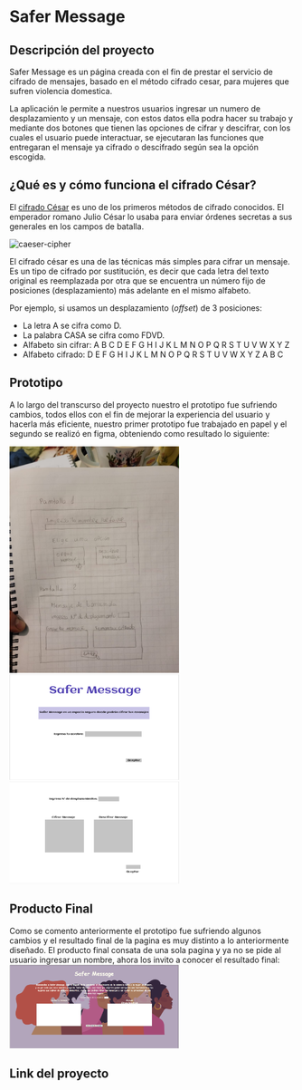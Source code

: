 # Safer Message

## Descripción del proyecto 

Safer Message es un página creada con el fin de prestar el servicio de cifrado de mensajes, 
basado en el método cifrado cesar, para mujeres que sufren violencia domestica. 

La aplicación le permite a nuestros usuarios ingresar un numero de desplazamiento y un mensaje, con 
estos datos ella podra hacer su trabajo y mediante dos botones que tienen las opciones de cifrar y descifrar,
con los cuales el usuario puede interactuar, se ejecutaran las funciones que entregaran el mensaje ya cifrado 
o descifrado según sea la opción escogida. 

## ¿Qué es y cómo funciona el cifrado César?

El [cifrado César](https://en.wikipedia.org/wiki/Caesar_cipher) es uno de los primeros métodos de cifrado conocidos. 
El emperador romano Julio César lo usaba para enviar órdenes secretas a sus generales en los campos de batalla.

![caeser-cipher](https://upload.wikimedia.org/wikipedia/commons/thumb/2/2b/Caesar3.svg/2000px-Caesar3.svg.png)

El cifrado césar es una de las técnicas más simples para cifrar un mensaje. Es
un tipo de cifrado por sustitución, es decir que cada letra del texto original
es reemplazada por otra que se encuentra un número fijo de posiciones
(desplazamiento) más adelante en el mismo alfabeto.

Por ejemplo, si usamos un desplazamiento (_offset_) de 3 posiciones:

* La letra A se cifra como D.
* La palabra CASA se cifra como FDVD.
* Alfabeto sin cifrar: A B C D E F G H I J K L M N O P Q R S T U V W X Y Z
* Alfabeto cifrado: D E F G H I J K L M N O P Q R S T U V W X Y Z A B C

## Prototipo

A lo largo del transcurso del proyecto nuestro el prototipo fue sufriendo cambios, todos ellos con el fin de mejorar la 
experiencia del usuario y hacerla más eficiente, nuestro primer prototipo fue trabajado en papel y el segundo se realizó 
en figma, obteniendo como resultado lo siguiente:
 
<img src = src/imagenes/prototipoPapel.jpg width = 300px>

<img src = src/imagenes/pagina1.png width = 300px>

<img src = src/imagenes/pagina2.png width = 300px>

## Producto Final

Como se comento anteriormente el prototipo fue sufriendo algunos cambios y el resultado final de la pagina es muy distinto a 
lo anteriormente diseñado. El producto final consata de una sola pagina y ya no se pide al usuario ingresar un nombre, ahora los 
invito a conocer el resultado final:
<img src = src/imagenes/paginaFinal.png width = 300px>

## Link del proyecto


